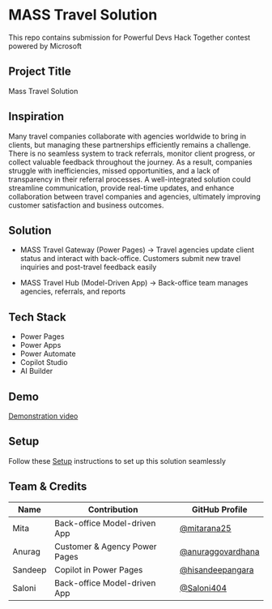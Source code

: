 # MASS Travel Solution

This repo contains submission for Powerful Devs Hack Together contest powered by Microsoft

## Project Title
Mass Travel Solution

## Inspiration
Many travel companies collaborate with agencies worldwide to bring in clients, but managing these partnerships efficiently remains a challenge. There is no seamless system to track referrals, monitor client progress, or collect valuable feedback throughout the journey. As a result, companies struggle with inefficiencies, missed opportunities, and a lack of transparency in their referral processes. A well-integrated solution could streamline communication, provide real-time updates, and enhance collaboration between travel companies and agencies, ultimately improving customer satisfaction and business outcomes.

## Solution

- MASS Travel Gateway (Power Pages) → Travel agencies update client status and interact with back-office. Customers submit new travel inquiries and post-travel feedback easily

- MASS Travel Hub (Model-Driven App) → Back-office team manages agencies, referrals, and reports


## Tech Stack
- Power Pages
- Power Apps
- Power Automate
- Copilot Studio
- AI Builder

## Demo
 [Demonstration video](https://youtu.be/QZVlEfBQmJ4)

## Setup
Follow these  [Setup](Setup.md) instructions to set up this solution seamlessly

## Team & Credits

| Name       | Contribution       | GitHub Profile |
|------------|-------------------|---------------|
| Mita   | Back-office Model-driven App  | [@mitarana25](https://github.com/mitarana25) |
| Anurag | Customer & Agency Power Pages | [@anuraggovardhana](https://github.com/anuraggovardhana) |
| Sandeep    | Copilot in Power Pages     | [@hisandeepangara](https://github.com/hisandeepangara) |
| Saloni    | Back-office Model-driven App      | [@Saloni404](https://github.com/Saloni404) |




